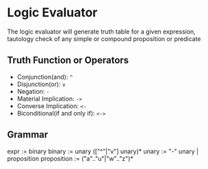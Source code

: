 # Logic Evaluator
The logic evaluator will generate truth table for a given expression, tautology check of any simple or compound proposition or predicate

## Truth Function or Operators
- Conjunction(and): `^`
- Disjunction(or): `v`
- Negation: `-`
- Material Implication: `->`
- Converse Implication: `<-`
- Biconditional(if and only if): `<->`

## Grammar
expr := binary
binary := unary (["^"|"v"] unary)*
unary := "-" unary | proposition
proposition := ("a".."u"|"w".."z")* 
